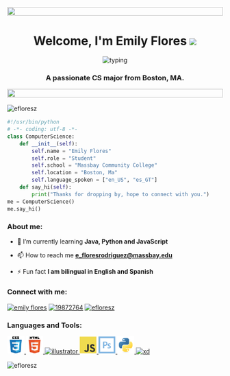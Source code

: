 <!--📏LINE-->
<img src="https://i.imgur.com/dBaSKWF.gif" height="20" width="100%">

<h1 align="center">Welcome, I'm Emily Flores <img src="https://user-images.githubusercontent.com/42378118/110234147-e3259600-7f4e-11eb-95be-0c4047144dea.gif" width="35"></h1>
<p align="center"><img src="https://media.istockphoto.com/id/1404779151/vector/black-females-hand-typing-on-laptop-keyboard.jpg?s=612x612&w=0&k=20&c=uFjyAcKGDr3Bm3ygROQnNFakClwMAGnwFwK9hWrBtGQ=" alt="typing" height="200" width="250" /> </p>

<h3 align="center">A passionate CS major from Boston, MA.</h3>
<!--📏LINE-->
<img src="https://i.imgur.com/dBaSKWF.gif" height="20" width="100%">



<p align="left"> <img src="https://komarev.com/ghpvc/?username=efloresz&label=Profile%20views&color=0e75b6&style=flat" alt="efloresz" /> </p>


```python
#!/usr/bin/python
# -*- coding: utf-8 -*-
class ComputerScience:
    def __init__(self):
        self.name = "Emily Flores"
        self.role = "Student"
        self.school = "Massbay Community College"
        self.location = "Boston, Ma"
        self.language_spoken = ["en_US", "es_GT"]
    def say_hi(self):
        print("Thanks for dropping by, hope to connect with you.")
me = ComputerScience()
me.say_hi()
```

<h3 align="left">About me:</h3>

- 🌱 I’m currently learning **Java, Python and JavaScript**

- 📫 How to reach me **e_floresrodriguez@massbay.edu**

- ⚡ Fun fact **I am bilingual in English and Spanish**


<h3 align="left">Connect with me:</h3>
<p align="left">
<a href="https://linkedin.com/in/emily flores" target="blank"><img align="center" src="https://raw.githubusercontent.com/rahuldkjain/github-profile-readme-generator/master/src/images/icons/Social/linked-in-alt.svg" alt="emily flores" height="30" width="40" /></a>
<a href="https://stackoverflow.com/users/19872764" target="blank"><img align="center" src="https://raw.githubusercontent.com/rahuldkjain/github-profile-readme-generator/master/src/images/icons/Social/stack-overflow.svg" alt="19872764" height="30" width="40" /></a>
<a href="https://www.leetcode.com/efloresz" target="blank"><img align="center" src="https://raw.githubusercontent.com/rahuldkjain/github-profile-readme-generator/master/src/images/icons/Social/leet-code.svg" alt="efloresz" height="30" width="40" /></a>
</p>

<h3 align="left">Languages and Tools:</h3>
<p align="left"> <a href="https://www.w3schools.com/css/" target="_blank" rel="noreferrer"> <img src="https://raw.githubusercontent.com/devicons/devicon/master/icons/css3/css3-original-wordmark.svg" alt="css3" width="40" height="40"/> </a> <a href="https://www.w3.org/html/" target="_blank" rel="noreferrer"> <img src="https://raw.githubusercontent.com/devicons/devicon/master/icons/html5/html5-original-wordmark.svg" alt="html5" width="40" height="40"/> </a> <a href="https://www.adobe.com/in/products/illustrator.html" target="_blank" rel="noreferrer"> <img src="https://www.vectorlogo.zone/logos/adobe_illustrator/adobe_illustrator-icon.svg" alt="illustrator" width="40" height="40"/> </a> <a href="https://developer.mozilla.org/en-US/docs/Web/JavaScript" target="_blank" rel="noreferrer"> <img src="https://raw.githubusercontent.com/devicons/devicon/master/icons/javascript/javascript-original.svg" alt="javascript" width="40" height="40"/> </a> <a href="https://www.photoshop.com/en" target="_blank" rel="noreferrer"> <img src="https://raw.githubusercontent.com/devicons/devicon/master/icons/photoshop/photoshop-line.svg" alt="photoshop" width="40" height="40"/> </a> <a href="https://www.python.org" target="_blank" rel="noreferrer"> <img src="https://raw.githubusercontent.com/devicons/devicon/master/icons/python/python-original.svg" alt="python" width="40" height="40"/> </a> <a href="https://www.adobe.com/products/xd.html" target="_blank" rel="noreferrer"> <img src="https://cdn.worldvectorlogo.com/logos/adobe-xd.svg" alt="xd" width="40" height="40"/> </a> </p>

<p><img align="center" src="https://github-readme-streak-stats.herokuapp.com/?user=efloresz&" alt="efloresz" /></p>





